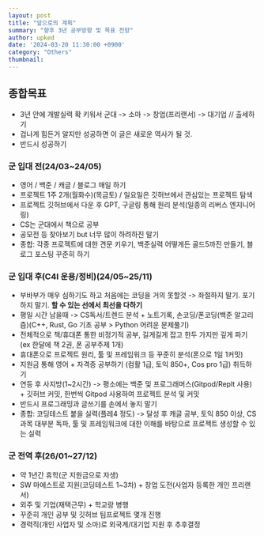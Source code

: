 ```yaml
---
layout: post
title: "앞으로의 계획"
summary: "향후 3년 공부방향 및 목표 전망"
author: upked
date: '2024-03-20 11:30:00 +0900'
category: "Others"
thumbnail:
---
```



## 종합목표
- 3년 안에 개발실력 확 키워서 군대 -> 소마 -> 창업(프리랜서) -> 대기업 // 출세하기
- 겁나게 힘든거 알지만 성공하면 이 글은 새로운 역사가 될 것.
- 반드시 성공하기


### 군 입대 전(24/03~24/05)

- 영어 / 백준 / 캐글 / 블로그 매일 하기
- 프로젝트 1주 2개(월화수)(목금토) / 일요일은 깃허브에서 관심있는 프로젝트 탐색
- 프로젝트 깃허브에서 다운 후 GPT, 구글링 통해 원리 분석(일종의 리버스 엔지니어링)
- CS는 군대에서 책으로 공부
- 공모전 등 찾아보기 but 너무 많이 하려하진 말기
- 종합: 각종 프로젝트에 대한 견문 키우기, 백준실력 어떻게든 골드5까진 만들기, 블로그 포스팅 꾸준히 하기


### 군 입대 후(C4I 운용/정비)(24/05~25/11)

- 부바부가 매우 심하기도 하고 처음에는 코딩을 거의 못할것 -> 좌절하지 말기. 포기하지 말기. **할 수 있는 선에서 최선을 다하기**
- 평일 시간 남을때 -> CS독서/트렌드 분석 + 노트기록, 손코딩/폰코딩(백준 알고리즘)(C++, Rust, Go 기초 공부 > Python 어려운 문제풀기)
- 전체적으로 책/휴대폰 통한 비정기적 공부, 길게길게 잡고 한두 가지만 깊게 파기 (ex 한달에 책 2권, 폰 공부주제 1개)
- 휴대폰으로 프로젝트 원리, 툴 및 프레임워크 등 꾸준히 분석(폰으로 1일 1커밋)
- 지원금 통해 영어 + 자격증 공부하기 (컴활 1급, 토익 850+, Cos pro 1급) 취득하기
- 연등 후 사지방(1~2시간) -> 평소에는 백준 및 프로그래머스(Gitpod/Replt 사용) + 깃허브 커밋, 한번씩 Gitpod 사용하여 프로젝트 분석 및 커밋
- 반드시 프로그래밍과 글쓰기를 손에서 놓지 말기
- 종합: 코딩테스트 붙을 실력(플레4 정도) -> 달성 후 캐글 공부, 토익 850 이상, CS과목 대부분 독파, 툴 및 프레임워크에 대한 이해를 바탕으로 프로젝트 생성할 수 있는 실력


### 군 전역 후(26/01~27/12)

- 약 1년간 휴학(군 지원금으로 자생)
- SW 마에스트로 지원(코딩테스트 1~3차) + 창업 도전(사업자 등록한 개인 프리랜서)
- 외주 및 기업(재택근무) + 학교랑 병행
- 꾸준히 개인 공부 및 깃허브 팀프로젝트 몇개 진행
- 경력직(개인 사업자 및 소마)로 외국계/대기업 지원 후 추후결정